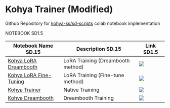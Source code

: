 # Kohya Trainer (Modified)

Github Repository for [kohya-ss/sd-scripts](https://github.com/kohya-ss/sd-scripts) colab notebook implementation



NOTEBOOK SD1.5

| Notebook Name SD.15 | Description SD.15 | Link SD1.5 |
| --- | --- | --- |
| [Kohya LoRA Dreambooth](https://github.com/Eden-Luminar/Zeno-Dachi/blob/main/kohya-LoRA-dreambooth.ipynb) | LoRA Training (Dreambooth method) | [![](https://img.shields.io/static/v1?message=Open%20in%20Colab&logo=googlecolab&labelColor=5c5c5c&color=0f80c1&label=%20&style=flat)](https://colab.research.google.com/github/Eden-Luminar/Zeno-Dachi/blob/main/kohya-LoRA-dreambooth.ipynb) | 
| [Kohya LoRA Fine-Tuning](https://github.com/Eden-Luminar/Zeno-Dachi/blob/main/kohya-LoRA-finetuner.ipynb) | LoRA Training (Fine-tune method) | [![](https://img.shields.io/static/v1?message=Open%20in%20Colab&logo=googlecolab&labelColor=5c5c5c&color=0f80c1&label=%20&style=flat)](https://colab.research.google.com/github/Eden-Luminar/Zeno-Dachi/blob/kohya-LoRA-finetuner.ipynb) |
| [Kohya Trainer](https://github.com/Eden-Luminar/Zeno-Dachi/blob/main/kohya-trainer.ipynb) | Native Training | [![](https://img.shields.io/static/v1?message=Open%20in%20Colab&logo=googlecolab&labelColor=5c5c5c&color=0f80c1&label=%20&style=flat)](https://colab.research.google.com/github/Linaqruf/kohya-trainer/blob/main/kohya-trainer.ipynb) | 
| [Kohya Dreambooth](https://github.com/Eden-Luminar/Zeno-Dachi/blob/main/kohya-dreambooth.ipynb) | Dreambooth Training | [![](https://img.shields.io/static/v1?message=Open%20in%20Colab&logo=googlecolab&labelColor=5c5c5c&color=0f80c1&label=%20&style=flat)](https://colab.research.google.com/github/Eden-Luminar/Zeno-Dachi/blob/main/kohya-dreambooth.ipynb) |







